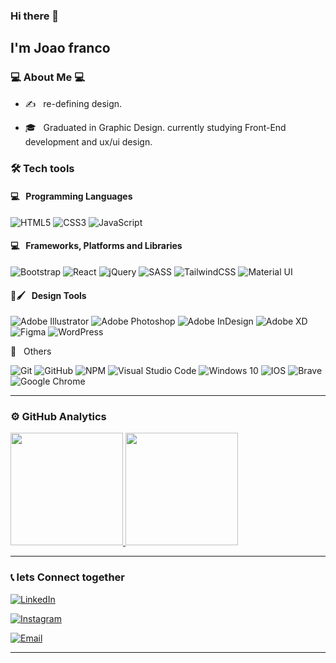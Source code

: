 ### Hi there 👋<h2> I'm Joao franco</h2>

<h3>💻 About Me 💻</h3>

- ✍️ &nbsp; re-defining design.

- 🎓 &nbsp; Graduated in Graphic Design. currently studying Front-End development and ux/ui design.


<h3>🛠 Tech tools</h3>

<h4>💻 &nbsp; Programming Languages</h4>

![HTML5](https://img.shields.io/badge/html5-%23E34F26.svg?style=for-the-badge&logo=html5&logoColor=white)
![CSS3](https://img.shields.io/badge/css3-%231572B6.svg?style=for-the-badge&logo=css3&logoColor=white)
![JavaScript](https://img.shields.io/badge/javascript-%23323330.svg?style=for-the-badge&logo=javascript&logoColor=%23F7DF1E)


 
 <h4>💻 &nbsp; Frameworks, Platforms and Libraries</h4> 
 
![Bootstrap](https://img.shields.io/badge/bootstrap-%23563D7C.svg?style=for-the-badge&logo=bootstrap&logoColor=white)
![React](https://img.shields.io/badge/react-%2320232a.svg?style=for-the-badge&logo=react&logoColor=%2361DAFB)
![jQuery](https://img.shields.io/badge/jquery-%230769AD.svg?style=for-the-badge&logo=jquery&logoColor=white)
![SASS](https://img.shields.io/badge/SASS-hotpink.svg?style=for-the-badge&logo=SASS&logoColor=white)
![TailwindCSS](https://img.shields.io/badge/tailwindcss-%2338B2AC.svg?style=for-the-badge&logo=tailwind-css&logoColor=white)
![Material UI](https://img.shields.io/badge/materialui-%230081CB.svg?style=for-the-badge&logo=material-ui&logoColor=white)

 <h4>🎨🖌 &nbsp; Design Tools</h4>
  
![Adobe Illustrator](https://img.shields.io/badge/adobeillustrator-%23FF9A00.svg?style=for-the-badge&logo=adobeillustrator&logoColor=white)
![Adobe Photoshop](https://img.shields.io/badge/adobephotoshop-%2331A8FF.svg?style=for-the-badge&logo=adobephotoshop&logoColor=white)
![Adobe InDesign](https://img.shields.io/badge/Adobe%20InDesign-49021F?style=for-the-badge&logo=adobeindesign&logoColor=FF3366)
![Adobe XD](https://img.shields.io/badge/Adobe%20XD-470137?style=for-the-badge&logo=Adobe%20XD&logoColor=#FF61F6)
![Figma](https://img.shields.io/badge/figma-%23F24E1E.svg?style=for-the-badge&logo=figma&logoColor=white)
![WordPress](https://img.shields.io/badge/WordPress-%23117AC9.svg?style=for-the-badge&logo=WordPress&logoColor=white)

 
🔧 &nbsp; Others
  
![Git](https://img.shields.io/badge/git-%23F05033.svg?style=for-the-badge&logo=git&logoColor=white)
![GitHub](https://img.shields.io/badge/github-%23121011.svg?style=for-the-badge&logo=github&logoColor=white)
![NPM](https://img.shields.io/badge/NPM-%23000000.svg?style=for-the-badge&logo=npm&logoColor=white)
![Visual Studio Code](https://img.shields.io/badge/VisualStudioCode-0078d7.svg?style=for-the-badge&logo=visual-studio-code&logoColor=white)
![Windows 10](https://img.shields.io/badge/Windows-0078D6?style=for-the-badge&logo=windows&logoColor=white)
![IOS](https://img.shields.io/badge/iOS-000000?style=for-the-badge&logo=ios&logoColor=white)
![Brave](https://img.shields.io/badge/Brave-FB542B?style=for-the-badge&logo=Brave&logoColor=white)
![Google Chrome](https://img.shields.io/badge/Google%20Chrome-4285F4?style=for-the-badge&logo=GoogleChrome&logoColor=white)

<hr>


<h3> ⚙️  GitHub Analytics </h3>


<a href="https://github.com/joycfc">
  <img height="180em" src="https://github-readme-stats.vercel.app/api/top-langs/?username=joycfc&theme=buefy&layout=compact" />
  <img height="180em" src="https://github-readme-stats.vercel.app/api?username=joycfc&theme=buefy&show_icons=true" />
</a>

<hr>

<h3> 📞 lets Connect together</h3>

<p align="center">

<a href="https://www.linkedin.com/in/joaocfc/"><img alt="LinkedIn" src="https://img.shields.io/badge/LinkedIn-Joao%20Franco-blue?style=flat-square&logo=linkedin"></a>

<a href="https://www.instagram.com/ph.by_jfranco/"><img alt="Instagram" src="https://img.shields.io/badge/Instagram-ph.by_jfranco-black?style=flat-square&logo=instagram"></a>

<a href="mailto:joaocfranco81@gmail.com"><img alt="Email" src="https://img.shields.io/badge/Email-joaocfranco81@gmail.com-blue?style=flat-square&logo=gmail"></a>

</p>





<hr>


